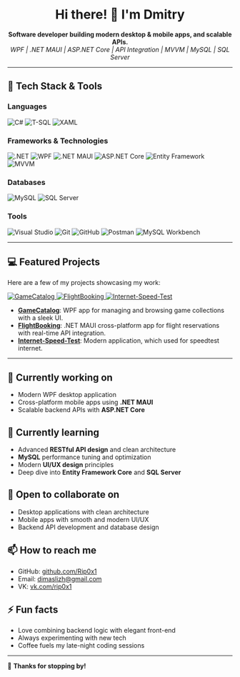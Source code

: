 <h1 align="center">Hi there! 👋 I'm Dmitry</h1>

<p align="center">
  <b>Software developer building modern desktop & mobile apps, and scalable APIs.</b><br/>
  <i>WPF | .NET MAUI | ASP.NET Core | API Integration | MVVM | MySQL | SQL Server</i>
</p>

---

## 🔧 Tech Stack & Tools

### Languages
<p align="left">
  <img src="https://img.shields.io/badge/C%23-239120?style=for-the-badge&logo=c-sharp&logoColor=white" alt="C#" />
  <img src="https://img.shields.io/badge/T--SQL-4479A1?style=for-the-badge&logo=microsoftsqlserver&logoColor=white" alt="T-SQL" />
  <img src="https://img.shields.io/badge/XAML-0C54C2?style=for-the-badge&logo=xml&logoColor=white" alt="XAML" />
</p>

### Frameworks & Technologies
<p align="left">
  <img src="https://img.shields.io/badge/.NET-512BD4?style=for-the-badge&logo=dotnet&logoColor=white" alt=".NET" />
  <img src="https://img.shields.io/badge/WPF-68217A?style=for-the-badge&logo=windows&logoColor=white" alt="WPF" />
  <img src="https://img.shields.io/badge/.NET%20MAUI-512BD4?style-for-the-badge&logo=dotnet&logoColor=white" alt=".NET MAUI" />
  <img src="https://img.shields.io/badge/ASP.NET_Core-512BD4?style-for-the-badge&logo=dotnet&logoColor=white" alt="ASP.NET Core" />
  <img src="https://img.shields.io/badge/Entity_Framework-6DB33F?style-for-the-badge&logo=entity-framework&logoColor=white" alt="Entity Framework" />
  <img src="https://img.shields.io/badge/MVVM-007ACC?style-for-the-badge&logo=visualstudio&logoColor=white" alt="MVVM" />
</p>

### Databases
<p align="left">
  <img src="https://img.shields.io/badge/MySQL-4479A1?style=for-the-badge&logo=mysql&logoColor=white" alt="MySQL" />
  <img src="https://img.shields.io/badge/SQL%20Server-CC2927?style=for-the-badge&logo=microsoftsqlserver&logoColor=white" alt="SQL Server" />
</p>

### Tools
<p align="left">
  <img src="https://img.shields.io/badge/Visual%20Studio-5C2D91?style=for-the-badge&logo=visualstudio&logoColor=white" alt="Visual Studio" />
  <img src="https://img.shields.io/badge/Git-F05032?style=for-the-badge&logo=git&logoColor=white" alt="Git" />
  <img src="https://img.shields.io/badge/GitHub-181717?style=for-the-badge&logo=github&logoColor=white" alt="GitHub" />
  <img src="https://img.shields.io/badge/Postman-FF6C37?style=for-the-badge&logo=postman&logoColor=white" alt="Postman" />
  <img src="https://img.shields.io/badge/MySQL%20Workbench-4479A1?style-for-the-badge&logo=mysql&logoColor=white" alt="MySQL Workbench" />
</p>

---

## 💻 Featured Projects
Here are a few of my projects showcasing my work:

<p align="left">
  <a href="https://github.com/Rip0x1/GameCatalog">
    <img src="https://github-readme-stats.vercel.app/api/pin/?username=Rip0x1&repo=GameCatalog&theme=radical" alt="GameCatalog" />
  </a>
  <a href="https://github.com/Rip0x1/FlightBooking">
    <img src="https://github-readme-stats.vercel.app/api/pin/?username=Rip0x1&repo=FlightBooking&theme=radical" alt="FlightBooking" />
  </a>
    <a href="https://github.com/Rip0x1/Internet-Speed-Test">
    <img src="https://github-readme-stats.vercel.app/api/pin/?username=Rip0x1&repo=Internet-Speed-Test&theme=radical" alt="Internet-Speed-Test" />
  </a>
</p>

- **[GameCatalog](https://github.com/Rip0x1/GameCatalog)**: WPF app for managing and browsing game collections with a sleek UI.
- **[FlightBooking](https://github.com/Rip0x1/FlightBooking)**: .NET MAUI cross-platform app for flight reservations with real-time API integration.
- **[Internet-Speed-Test](https://github.com/Rip0x1/Internet-Speed-Test)**: Modern application, which used for speedtest internet.

---

## 🔭 Currently working on
- Modern WPF desktop application
- Cross-platform mobile apps using **.NET MAUI**
- Scalable backend APIs with **ASP.NET Core**

## 🌱 Currently learning
- Advanced **RESTful API design** and clean architecture
- **MySQL** performance tuning and optimization
- Modern **UI/UX design** principles
- Deep dive into **Entity Framework Core** and **SQL Server**

## 👯 Open to collaborate on
- Desktop applications with clean architecture
- Mobile apps with smooth and modern UI/UX
- Backend API development and database design

## 📫 How to reach me
- GitHub: [github.com/Rip0x1](https://github.com/Rip0x1)
- Email: [dimaslizh@gmail.com](mailto:dimaslizh@gmail.com)
- VK: [vk.com/rip0x1](https://vk.com/rip0x1)

## ⚡ Fun facts
- Love combining backend logic with elegant front-end
- Always experimenting with new tech
- Coffee fuels my late-night coding sessions

---

🎯 **Thanks for stopping by!**

